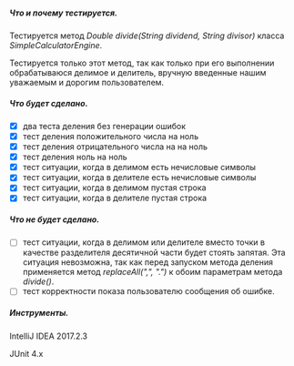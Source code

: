 ##### Что и почему тестируется.
Тестируется метод *Double divide(String dividend, String divisor)* класса *SimpleCalculatorEngine*.

Тестируется только этот метод, так как только при его выполнении обрабатываюся делимое и делитель, 
вручную введенные нашим уважаемым и дорогим пользователем.

##### Что будет сделано.
- [x] два теста деления без генерации ошибок
- [x] тест деления положительного числа на ноль
- [x] тест деления отрицательного числа на на ноль
- [x] тест деления ноль на ноль
- [x] тест ситуации, когда в делимом есть нечисловые символы
- [x] тест ситуации, когда в делителе есть нечисловые символы
- [x] тест ситуации, когда в делимом пустая строка
- [x] тест ситуации, когда в делителе пустая строка

##### Что не будет сделано.
- [ ] тест ситуации, когда в делимом или делителе вместо точки в качестве разделителя десятичной 
части будет стоять запятая. Эта ситуация невозможна, так как перед запуском метода деления применяется
метод *replaceAll(",", ".")* к обоим параметрам метода *divide()*.
- [ ] тест корректности показа пользователю сообщения об ошибке.

##### Инструменты.
IntelliJ IDEA 2017.2.3

JUnit 4.x